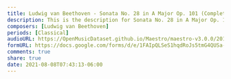 ```yaml
---
title: Ludwig van Beethoven - Sonata No. 28 in A Major Op. 101 (Complete) (2)
description: This is the description for Sonata No. 28 in A Major Op. 101 (Complete) by Ludwig van Beethoven
composers: [Ludwig van Beethoven]
periods: [Classical]
audioURL: https://OpenMusicDataset.github.io/Maestro/maestro-v3.0.0/2014/MIDI-UNPROCESSED_16-18_R1_2014_MID--AUDIO_17_R1_2014_wav--1.midi
formURL: https://docs.google.com/forms/d/e/1FAIpQLSeS1hqdRoJs5tmG4QUSa-efXTQ7YZfDEht444eUW3kMaRSU_A/viewform
comments: true
share: true
date: 2021-08-08T07:43:13-06:00
---
```

